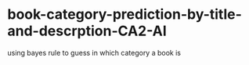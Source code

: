 # book-category-prediction-by-title-and-descrption-CA2-AI
using bayes rule to guess in which category a book is 
